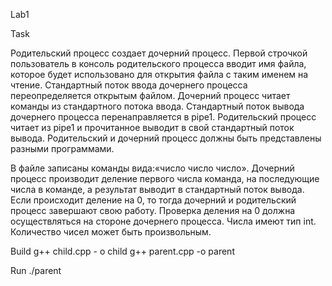 Lab1

Task

Родительский процесс создает дочерний процесс. Первой строчкой пользователь в консоль
родительского процесса вводит имя файла, которое будет использовано для открытия файла с
таким именем на чтение. Стандартный поток ввода дочернего процесса переопределяется
открытым файлом. Дочерний процесс читает команды из стандартного потока ввода.
Стандартный поток вывода дочернего процесса перенаправляется в pipe1. Родительский процесс
читает из pipe1 и прочитанное выводит в свой стандартный поток вывода. Родительский и
дочерний процесс должны быть представлены разными программами.


В файле записаны команды вида:«число число число<endline>». Дочерний процесс
производит деление первого числа команда, на последующие числа в команде, а результат
выводит в стандартный поток вывода. Если происходит деление на 0, то тогда дочерний и
родительский процесс завершают свою работу. Проверка деления на 0 должна осуществляться на
стороне дочернего процесса. Числа имеют тип int. Количество чисел может быть произвольным.




Build g++ child.cpp - o child g++ parent.cpp -o parent

Run ./parent
